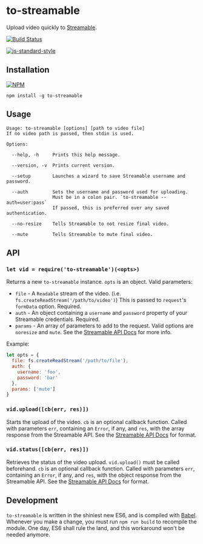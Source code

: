 # to-streamable

Upload video quickly to [Streamable](http://streamable.com).

[![Build Status](https://travis-ci.org/remixz/to-streamable.svg?branch=master)](https://travis-ci.org/remixz/to-streamable)

[![js-standard-style](https://cdn.rawgit.com/feross/standard/master/badge.svg)](https://github.com/feross/standard)

## Installation

[![NPM](https://nodei.co/npm/to-streamable.png)](https://nodei.co/npm/to-streamable/)

```
npm install -g to-streamable
```

## Usage

```
Usage: to-streamable [options] [path to video file]
If no video path is passed, then stdin is used.

Options:

  --help, -h     Prints this help message.

  --version, -v  Prints current version.

  --setup        Launches a wizard to save Streamable username and password.

  --auth         Sets the username and password used for uploading.
                 Must be in a colon pair. `to-streamable --auth=user:pass`
                 If passed, this is preferred over any saved authentication.

  --no-resize    Tells Streamable to not resize final video.

  --mute         Tells Streamable to mute final video.
```

## API

### `let vid = require('to-streamable')(<opts>)`

Returns a new `to-streamable` instance. `opts` is an object. Valid parameters:

* `file` - A `Readable` stream of the video. (i.e. `fs.createReadStream('/path/to/video')`) This is passed to `request`'s `formData` option. Required.
* `auth` - An object containing a `username` and `password` property of your Streamable credentials. Required.
* `params` - An array of parameters to add to the request. Valid options are `noresize` and `mute`. See the [Streamable API Docs](http://streamable.com/documentation) for more info.

Example:

```js
let opts = {
  file: fs.createReadStream('/path/to/file'),
  auth: {
    username: 'foo',
    password: 'bar'
  },
  params: ['mute']
}
```

### `vid.upload([cb(err, res)])`

Starts the upload of the video. `cb` is an optional callback function. Called with parameters `err`, containing an `Error`, if any, and `res`, with the array response from the Streamable API. See the [Streamable API Docs](http://streamable.com/documentation) for format.

### `vid.status([cb(err, res)])`

Retrieves the status of the video upload. `vid.upload()` must be called beforehand. `cb` is an optional callback function. Called with parameters `err`, containing an `Error`, if any, and `res`, with the object response from the Streamable API. See the [Streamable API Docs](http://streamable.com/documentation) for format.

## Development

`to-streamable` is written in the shiniest new ES6, and is compiled with [Babel](https://babeljs.io/). Whenever you make a change, you must run `npm run build` to recompile the module. One day, ES6 shall rule the land, and this workaround won't be needed anymore.
